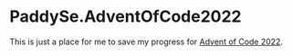 # PaddySe.AdventOfCode2022

This is just a place for me to save my progress for [Advent of Code 2022](https://adventofcode.com/2022/).
